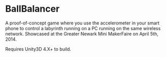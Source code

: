 BallBalancer
============

A proof-of-concept game where you use the accelerometer in your smart phone to control a labyrinth running on a PC running on the same wireless network. Showcased at the Greater Newark Mini MakerFaire on April 5th, 2014.

Requires Unity3D 4.X+ to build.
